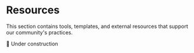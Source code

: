 # Resources

This section contains tools, templates, and external resources that support our community's practices.

🚧 Under construction

<!-- ## 🛠️ Tools

### [Collaboration Tools](tools.md)
Software and platforms that help teams work together effectively, from project management to communication tools.

### [Research & Design Tools](research-tools.md) *(Coming Soon)*
Tools for user research, design, prototyping, and testing.

### [Meeting & Facilitation Tools](meeting-tools.md) *(Coming Soon)*  
Apps and platforms that make meetings more productive and facilitation easier.

## 📄 Templates

### [Meeting Templates](templates/meeting-templates.md) *(Coming Soon)*
Agendas and structures for common meeting types - retrospectives, planning sessions, stakeholder updates.

### [Project Templates](templates/project-templates.md) *(Coming Soon)*
Charters, briefs, and planning documents to start projects on the right foot.

### [Communication Templates](templates/communication-templates.md) *(Coming Soon)*
Email templates, update formats, and feedback frameworks for clear communication.

## 🔗 External Resources

### [Learning Resources](learning-resources.md) *(Coming Soon)*
Books, courses, articles, and other materials for developing your practice skills.

### [Community Links](community-links.md) *(Coming Soon)*
Other communities, forums, and organizations related to our practices.

## 💡 How to Use This Section

**Browse by need** - Look for tools that solve specific problems you're facing
**Check community ratings** - See what others think about different options
**Share your experiences** - Add your own reviews and recommendations
**Suggest new resources** - Help expand our collective toolkit

## 🌟 Most Recommended

Based on community discussions and usage:

1. **[Miro](https://miro.com)** - Visual collaboration for remote and in-person teams
2. **[Slack](https://slack.com)** - Team communication and collaboration
3. **[Notion](https://notion.so)** - All-in-one workspace for notes, docs, and project management
4. **[Zoom](https://zoom.us)** - Video conferencing with breakout room capabilities
5. **[Google Workspace](https://workspace.google.com)** - Document collaboration and sharing

[View all tool recommendations →](tools.md)

## 📋 Recently Added

- **Retrospective facilitation checklist** - Step-by-step guide for retrospective facilitators
- **Stakeholder mapping template** - Visual tool for identifying and categorizing stakeholders
- **User interview script template** - Structure for conducting effective user interviews

## 🎯 Most Requested

The community has requested resources for:

1. **Remote workshop facilitation guides** - [Join discussion →](https://github.com/Tsunami-COP/tsunami-knowledge-base/discussions)
2. **Project handoff templates** - [Share your templates →](https://github.com/Tsunami-COP/tsunami-knowledge-base/discussions)
3. **OKR setting worksheets** - [Contribute examples →](https://github.com/Tsunami-COP/tsunami-knowledge-base/discussions)

## 🤝 Contributing Resources

Found a great tool or created a useful template? Here's how to share it:

### 1. Test It First
- Use the resource in your own work
- Note what works well and what doesn't
- Consider different contexts where it might be useful

### 2. Share in Discussions
- Create a post in **Tools & Resources** category
- Describe what problem it solves
- Include pros, cons, and specific use cases
- Ask others to try it and share their experiences

### 3. Add to Documentation
- Once there's community validation, add it to the appropriate resource page
- Include community feedback and multiple perspectives
- Keep descriptions practical and honest

### Content Guidelines for Resources

**For Tools:**
- **What it does** - Clear description of the tool's purpose
- **Best for** - Specific use cases and team contexts
- **Pricing** - Cost structure (free/paid/freemium)
- **Alternatives** - Similar tools and how they compare
- **Community experience** - Real feedback from users

**For Templates:**
- **When to use** - Situations where the template is helpful
- **How to customize** - Ways to adapt it for different contexts
- **Examples** - Sample filled-out versions (anonymized)
- **Formats available** - Different file types or versions

**For External Resources:**
- **Why it's valuable** - What you'll learn or gain
- **Difficulty level** - Beginner, intermediate, or advanced
- **Time investment** - How long it takes to read/complete
- **Key takeaways** - Most important insights or skills

---

**Missing something important?** [Suggest a new resource](https://github.com/Tsunami-COP/tsunami-knowledge-base/discussions) or [browse current discussions](https://github.com/Tsunami-COP/tsunami-knowledge-base/discussions/categories/tools-resources) to see what others are looking for. -->